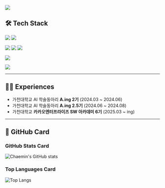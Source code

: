<img src="https://capsule-render.vercel.app/api?type=cylinder&color=auto&height=180&section=header&text=ChaeMin%20Hub&fontSize=80" />

## 🛠 Tech Stack

<p>
  <img src="https://img.shields.io/badge/Java-007396?style=flat&logo=java&logoColor=white" />
  <img src="https://img.shields.io/badge/Python-3776AB?style=flat&logo=python&logoColor=white" />

</p>
<p>
  <img src="https://img.shields.io/badge/Spring-6DB33F?style=flat&logo=spring&logoColor=white" />
  <img src="https://img.shields.io/badge/SpringBoot-6DB33F?style=flat&logo=springboot&logoColor=white" />
  <img src="https://img.shields.io/badge/Spring%20Data%20JPA-6DB33F?style=flat" />
</p>
<p>
  <img src="https://img.shields.io/badge/Docker-2496ED?style=flat&logo=docker&logoColor=white" />
</p>
<p>
  <img src="https://img.shields.io/badge/MySQL-4479A1?style=flat&logo=mysql&logoColor=white" />
</p>

---

## 🏃‍♀️ Experiences

- 가천대학교 AI 학술동아리 **A.ing 2기** (2024.03 ~ 2024.06)
- 가천대학교 AI 학술동아리 **A.ing 2.5기** (2024.06 ~ 2024.08)
- 가천대학교 **카카오엔터프라이즈 SW 아카데미 6기** (2025.03 ~ ing)

---

## 🖤 GitHub Card

### GitHub Stats Card
![Chaemin's GitHub stats](https://github-readme-stats.vercel.app/api?username=gachaemin&show_icons=true&theme=radical)

### Top Languages Card
![Top Langs](https://github-readme-stats.vercel.app/api/top-langs/?username=gachaemin&layout=compact)
